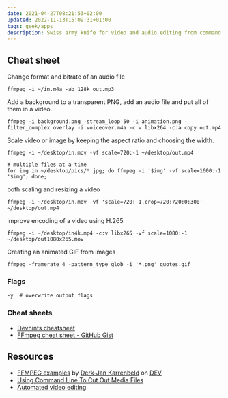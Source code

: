 ```yaml
---
date: 2021-04-27T08:21:53+02:00
updated: 2022-11-13T15:09:31+01:00
tags: geek/apps
description: Swiss army knife for video and audio editing from command line
---
```

## Cheat sheet

Change format and bitrate of an audio file
```shellsession
ffmpeg -i ~/in.m4a -ab 128k out.mp3
```

Add a background to a transparent PNG, add an audio file and put all of them in a video.
```shellsession
ffmpeg -i background.png -stream_loop 50 -i animation.png -filter_complex overlay -i voiceover.m4a -c:v libx264 -c:a copy out.mp4
```

Scale video or image by keeping the aspect ratio and choosing the width.
```shellsession
ffmpeg -i ~/desktop/in.mov -vf scale=720:-1 ~/desktop/out.mp4

# multiple files at a time
for img in ~/desktop/pics/*.jpg; do ffmpeg -i '$img' -vf scale=1600:-1 '$img'; done;
```

both scaling and resizing a video
```shellsession
ffmpeg -i ~/desktop/in.mov -vf 'scale=720:-1,crop=720:720:0:300' ~/desktop/out.mp4
```

improve encoding of a video using H.265
```shellsession
ffmpeg -i ~/desktop/in4k.mp4 -c:v libx265 -vf scale=1080:-1 ~/desktop/out1080x265.mov
```

Creating an animated GIF from images
```shellsession
ffmpeg -framerate 4 -pattern_type glob -i '*.png' quotes.gif
```

### Flags

```shellsession
-y	# overwrite output flags
```

### Cheat sheets

- [Devhints cheatsheet](https://devhints.io/ffmpeg 'FFMPEG - Devhints')
- [FFmpeg cheat sheet - GitHub Gist](https://gist.github.com/steven2358/ba153c642fe2bb1e47485962df07c730 'FFmpeg cheat sheet - GitHub Gist')

## Resources

- [FFMPEG examples](https://dev.to/sleeplessbyte/ffmpeg-examples-51l7) by [Derk-Jan Karrenbeld](https://derk-jan.com 'Derk-Jan Karrenbeld') on [DEV]
- [Using Command Line To Cut Out Media Files](https://dev.to/nabbisen/ffmpeg-using-command-line-to-cut-out-video-files-1o3a 'ffmpeg: Using Command Line To Cut Out Media Files')
- [Automated video editing](https://dev.to/dak425/cut-up-video-and-audio-with-just-ffmpeg-4l4m 'Cut up video and audio with just ffmpeg!')

[DEV]: https://dev.to 'DEV'